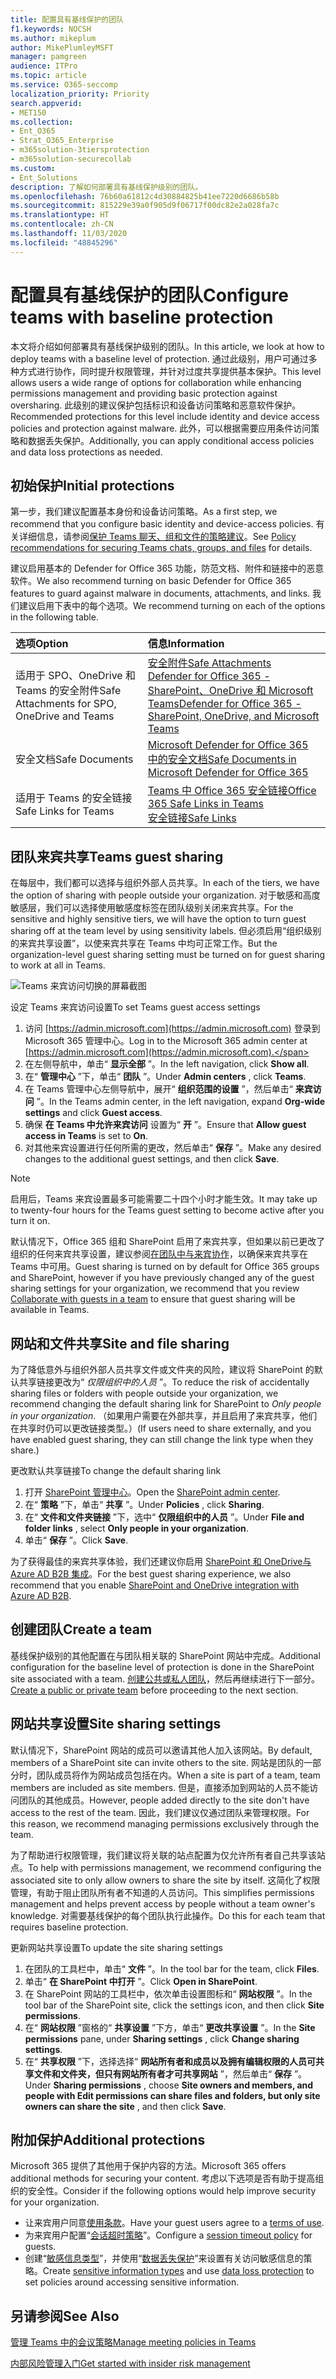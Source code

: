 ```yaml
---
title: 配置具有基线保护的团队
f1.keywords: NOCSH
ms.author: mikeplum
author: MikePlumleyMSFT
manager: pamgreen
audience: ITPro
ms.topic: article
ms.service: O365-seccomp
localization_priority: Priority
search.appverid:
- MET150
ms.collection:
- Ent_O365
- Strat_O365_Enterprise
- m365solution-3tiersprotection
- m365solution-securecollab
ms.custom:
- Ent_Solutions
description: 了解如何部署具有基线保护级别的团队。
ms.openlocfilehash: 76b60a61812c4d30884825b41ee7220d6686b58b
ms.sourcegitcommit: 815229e39a0f905d9f06717f00dc82e2a028fa7c
ms.translationtype: HT
ms.contentlocale: zh-CN
ms.lasthandoff: 11/03/2020
ms.locfileid: "48845296"
---
```

# <a name="configure-teams-with-baseline-protection"></a><span data-ttu-id="e6753-103">配置具有基线保护的团队</span><span class="sxs-lookup"><span data-stu-id="e6753-103">Configure teams with baseline protection</span></span>

<span data-ttu-id="e6753-104">本文将介绍如何部署具有基线保护级别的团队。</span><span class="sxs-lookup"><span data-stu-id="e6753-104">In this article, we look at how to deploy teams with a baseline level of protection.</span></span> <span data-ttu-id="e6753-105">通过此级别，用户可通过多种方式进行协作，同时提升权限管理，并针对过度共享提供基本保护。</span><span class="sxs-lookup"><span data-stu-id="e6753-105">This level allows users a wide range of options for collaboration while enhancing permissions management and providing basic protection against oversharing.</span></span> <span data-ttu-id="e6753-106">此级别的建议保护包括标识和设备访问策略和恶意软件保护。</span><span class="sxs-lookup"><span data-stu-id="e6753-106">Recommended protections for this level include identity and device access policies and protection against malware.</span></span> <span data-ttu-id="e6753-107">此外，可以根据需要应用条件访问策略和数据丢失保护。</span><span class="sxs-lookup"><span data-stu-id="e6753-107">Additionally, you can apply conditional access policies and data loss protections as needed.</span></span>

## <a name="initial-protections"></a><span data-ttu-id="e6753-108">初始保护</span><span class="sxs-lookup"><span data-stu-id="e6753-108">Initial protections</span></span>

<span data-ttu-id="e6753-109">第一步，我们建议配置基本身份和设备访问策略。</span><span class="sxs-lookup"><span data-stu-id="e6753-109">As a first step, we recommend that you configure basic identity and device-access policies.</span></span> <span data-ttu-id="e6753-110">有关详细信息，请参阅[保护 Teams 聊天、组和文件的策略建议](../security/office-365-security/teams-access-policies.md)。</span><span class="sxs-lookup"><span data-stu-id="e6753-110">See [Policy recommendations for securing Teams chats, groups, and files](../security/office-365-security/teams-access-policies.md) for details.</span></span>

<span data-ttu-id="e6753-111">建议启用基本的 Defender for Office 365 功能，防范文档、附件和链接中的恶意软件。</span><span class="sxs-lookup"><span data-stu-id="e6753-111">We also recommend turning on basic Defender for Office 365 features to guard against malware in documents, attachments, and links.</span></span> <span data-ttu-id="e6753-112">我们建议启用下表中的每个选项。</span><span class="sxs-lookup"><span data-stu-id="e6753-112">We recommend turning on each of the options in the following table.</span></span>

|<span data-ttu-id="e6753-113">选项</span><span class="sxs-lookup"><span data-stu-id="e6753-113">Option</span></span>|<span data-ttu-id="e6753-114">信息</span><span class="sxs-lookup"><span data-stu-id="e6753-114">Information</span></span>|
|:------|:-----------|
|<span data-ttu-id="e6753-115">适用于 SPO、OneDrive 和 Teams 的安全附件</span><span class="sxs-lookup"><span data-stu-id="e6753-115">Safe Attachments for SPO, OneDrive and Teams</span></span>|[<span data-ttu-id="e6753-116">安全附件</span><span class="sxs-lookup"><span data-stu-id="e6753-116">Safe Attachments</span></span>](https://docs.microsoft.com/microsoft-365/security/office-365-security/atp-safe-attachments)<br>[<span data-ttu-id="e6753-117">Defender for Office 365 - SharePoint、OneDrive 和 Microsoft Teams</span><span class="sxs-lookup"><span data-stu-id="e6753-117">Defender for Office 365 - SharePoint, OneDrive, and Microsoft Teams</span></span>](https://docs.microsoft.com/microsoft-365/security/office-365-security/atp-for-spo-odb-and-teams)|
|<span data-ttu-id="e6753-118">安全文档</span><span class="sxs-lookup"><span data-stu-id="e6753-118">Safe Documents</span></span>|[<span data-ttu-id="e6753-119">Microsoft Defender for Office 365 中的安全文档</span><span class="sxs-lookup"><span data-stu-id="e6753-119">Safe Documents in Microsoft Defender for Office 365</span></span>](https://docs.microsoft.com/microsoft-365/security/office-365-security/safe-docs)|
|<span data-ttu-id="e6753-120">适用于 Teams 的安全链接</span><span class="sxs-lookup"><span data-stu-id="e6753-120">Safe Links for Teams</span></span>|[<span data-ttu-id="e6753-121">Teams 中 Office 365 安全链接</span><span class="sxs-lookup"><span data-stu-id="e6753-121">Office 365 Safe Links in Teams</span></span>](https://docs.microsoft.com/microsoft-365/security/office-365-security/atp-safe-links-for-teams)<br>[<span data-ttu-id="e6753-122">安全链接</span><span class="sxs-lookup"><span data-stu-id="e6753-122">Safe Links</span></span>](https://docs.microsoft.com/microsoft-365/security/office-365-security/atp-safe-links)|

## <a name="teams-guest-sharing"></a><span data-ttu-id="e6753-123">团队来宾共享</span><span class="sxs-lookup"><span data-stu-id="e6753-123">Teams guest sharing</span></span>

<span data-ttu-id="e6753-124">在每层中，我们都可以选择与组织外部人员共享。</span><span class="sxs-lookup"><span data-stu-id="e6753-124">In each of the tiers, we have the option of sharing with people outside your organization.</span></span> <span data-ttu-id="e6753-125">对于敏感和高度敏感层，我们可以选择使用敏感度标签在团队级别关闭来宾共享。</span><span class="sxs-lookup"><span data-stu-id="e6753-125">For the sensitive and highly sensitive tiers, we will have the option to turn guest sharing off at the team level by using sensitivity labels.</span></span> <span data-ttu-id="e6753-126">但必须启用“组织级别的来宾共享设置”，以使来宾共享在 Teams 中均可正常工作。</span><span class="sxs-lookup"><span data-stu-id="e6753-126">But the organization-level guest sharing setting must be turned on for guest sharing to work at all in Teams.</span></span>

![Teams 来宾访问切换的屏幕截图](../media/teams-guest-access-toggle-on.png)

<span data-ttu-id="e6753-128">设定 Teams 来宾访问设置</span><span class="sxs-lookup"><span data-stu-id="e6753-128">To set Teams guest access settings</span></span>

1. <span data-ttu-id="e6753-129">访问 [https://admin.microsoft.com](https://admin.microsoft.com) 登录到 Microsoft 365 管理中心。</span><span class="sxs-lookup"><span data-stu-id="e6753-129">Log in to the Microsoft 365 admin center at [https://admin.microsoft.com](https://admin.microsoft.com).</span></span>
2. <span data-ttu-id="e6753-130">在左侧导航中，单击“ **显示全部** ”。</span><span class="sxs-lookup"><span data-stu-id="e6753-130">In the left navigation, click **Show all**.</span></span>
3. <span data-ttu-id="e6753-131">在“ **管理中心** ”下，单击“ **团队** ”。</span><span class="sxs-lookup"><span data-stu-id="e6753-131">Under **Admin centers** , click **Teams**.</span></span>
4. <span data-ttu-id="e6753-132">在 Teams 管理中心左侧导航中，展开“ **组织范围的设置** ”，然后单击“ **来宾访问** ”。</span><span class="sxs-lookup"><span data-stu-id="e6753-132">In the Teams admin center, in the left navigation, expand **Org-wide settings** and click **Guest access**.</span></span>
5. <span data-ttu-id="e6753-133">确保 **在 Teams 中允许来宾访问** 设置为“ **开** ”。</span><span class="sxs-lookup"><span data-stu-id="e6753-133">Ensure that **Allow guest access in Teams** is set to **On**.</span></span>
6. <span data-ttu-id="e6753-134">对其他来宾设置进行任何所需的更改，然后单击“ **保存** ”。</span><span class="sxs-lookup"><span data-stu-id="e6753-134">Make any desired changes to the additional guest settings, and then click **Save**.</span></span>

> [!NOTE]
> <span data-ttu-id="e6753-135">启用后，Teams 来宾设置最多可能需要二十四个小时才能生效。</span><span class="sxs-lookup"><span data-stu-id="e6753-135">It may take up to twenty-four hours for the Teams guest setting to become active after you turn it on.</span></span>

<span data-ttu-id="e6753-136">默认情况下，Office 365 组和 SharePoint 启用了来宾共享，但如果以前已更改了组织的任何来宾共享设置，建议参阅[在团队中与来宾协作](https://docs.microsoft.com/microsoft-365/solutions/collaborate-as-team)，以确保来宾共享在 Teams 中可用。</span><span class="sxs-lookup"><span data-stu-id="e6753-136">Guest sharing is turned on by default for Office 365 groups and SharePoint, however if you have previously changed any of the guest sharing settings for your organization, we recommend that you review [Collaborate with guests in a team](https://docs.microsoft.com/microsoft-365/solutions/collaborate-as-team) to ensure that guest sharing will be available in Teams.</span></span>

## <a name="site-and-file-sharing"></a><span data-ttu-id="e6753-137">网站和文件共享</span><span class="sxs-lookup"><span data-stu-id="e6753-137">Site and file sharing</span></span>

<span data-ttu-id="e6753-138">为了降低意外与组织外部人员共享文件或文件夹的风险，建议将 SharePoint 的默认共享链接更改为“ *仅限组织中的人员* ”。</span><span class="sxs-lookup"><span data-stu-id="e6753-138">To reduce the risk of accidentally sharing files or folders with people outside your organization, we recommend changing the default sharing link for SharePoint to *Only people in your organization*.</span></span> <span data-ttu-id="e6753-139">（如果用户需要在外部共享，并且启用了来宾共享，他们在共享时仍可以更改链接类型。）</span><span class="sxs-lookup"><span data-stu-id="e6753-139">(If users need to share externally, and you have enabled guest sharing, they can still change the link type when they share.)</span></span>

<span data-ttu-id="e6753-140">更改默认共享链接</span><span class="sxs-lookup"><span data-stu-id="e6753-140">To change the default sharing link</span></span>
1. <span data-ttu-id="e6753-141">打开 [SharePoint 管理中心](https://admin.microsoft.com/sharepoint)。</span><span class="sxs-lookup"><span data-stu-id="e6753-141">Open the [SharePoint admin center](https://admin.microsoft.com/sharepoint).</span></span>
2. <span data-ttu-id="e6753-142">在“ **策略** ”下，单击“ **共享** ”。</span><span class="sxs-lookup"><span data-stu-id="e6753-142">Under **Policies** , click **Sharing**.</span></span>
3. <span data-ttu-id="e6753-143">在“ **文件和文件夹链接** ”下，选中“ **仅限组织中的人员** ”。</span><span class="sxs-lookup"><span data-stu-id="e6753-143">Under **File and folder links** , select **Only people in your organization**.</span></span>
4. <span data-ttu-id="e6753-144">单击“ **保存** ”。</span><span class="sxs-lookup"><span data-stu-id="e6753-144">Click **Save**.</span></span>

<span data-ttu-id="e6753-145">为了获得最佳的来宾共享体验，我们还建议你启用 [SharePoint 和 OneDrive与 Azure AD B2B 集成](https://docs.microsoft.com/sharepoint/sharepoint-azureb2b-integration-preview)。</span><span class="sxs-lookup"><span data-stu-id="e6753-145">For the best guest sharing experience, we also recommend that you enable [SharePoint and OneDrive integration with Azure AD B2B](https://docs.microsoft.com/sharepoint/sharepoint-azureb2b-integration-preview).</span></span>

## <a name="create-a-team"></a><span data-ttu-id="e6753-146">创建团队</span><span class="sxs-lookup"><span data-stu-id="e6753-146">Create a team</span></span>

<span data-ttu-id="e6753-147">基线保护级别的其他配置在与团队相关联的 SharePoint 网站中完成。</span><span class="sxs-lookup"><span data-stu-id="e6753-147">Additional configuration for the baseline level of protection is done in the SharePoint site associated with a team.</span></span> <span data-ttu-id="e6753-148">[创建公共或私人团队](https://support.office.com/article/174adf5f-846b-4780-b765-de1a0a737e2b)，然后再继续进行下一部分。</span><span class="sxs-lookup"><span data-stu-id="e6753-148">[Create a public or private team](https://support.office.com/article/174adf5f-846b-4780-b765-de1a0a737e2b) before proceeding to the next section.</span></span>

## <a name="site-sharing-settings"></a><span data-ttu-id="e6753-149">网站共享设置</span><span class="sxs-lookup"><span data-stu-id="e6753-149">Site sharing settings</span></span>

<span data-ttu-id="e6753-150">默认情况下，SharePoint 网站的成员可以邀请其他人加入该网站。</span><span class="sxs-lookup"><span data-stu-id="e6753-150">By default, members of a SharePoint site can invite others to the site.</span></span> <span data-ttu-id="e6753-151">网站是团队的一部分时，团队成员将作为网站成员包括在内。</span><span class="sxs-lookup"><span data-stu-id="e6753-151">When a site is part of a team, team members are included as site members.</span></span> <span data-ttu-id="e6753-152">但是，直接添加到网站的人员不能访问团队的其他成员。</span><span class="sxs-lookup"><span data-stu-id="e6753-152">However, people added directly to the site don't have access to the rest of the team.</span></span> <span data-ttu-id="e6753-153">因此，我们建议仅通过团队来管理权限。</span><span class="sxs-lookup"><span data-stu-id="e6753-153">For this reason, we recommend managing permissions exclusively through the team.</span></span>

<span data-ttu-id="e6753-154">为了帮助进行权限管理，我们建议将关联的站点配置为仅允许所有者自己共享该站点。</span><span class="sxs-lookup"><span data-stu-id="e6753-154">To help with permissions management, we recommend configuring the associated site to only allow owners to share the site by itself.</span></span> <span data-ttu-id="e6753-155">这简化了权限管理，有助于阻止团队所有者不知道的人员访问。</span><span class="sxs-lookup"><span data-stu-id="e6753-155">This simplifies permissions management and helps prevent access by people without a team owner's knowledge.</span></span> <span data-ttu-id="e6753-156">对需要基线保护的每个团队执行此操作。</span><span class="sxs-lookup"><span data-stu-id="e6753-156">Do this for each team that requires baseline protection.</span></span>

<span data-ttu-id="e6753-157">更新网站共享设置</span><span class="sxs-lookup"><span data-stu-id="e6753-157">To update the site sharing settings</span></span>
1. <span data-ttu-id="e6753-158">在团队的工具栏中，单击“ **文件** ”。</span><span class="sxs-lookup"><span data-stu-id="e6753-158">In the tool bar for the team, click **Files**.</span></span>
2. <span data-ttu-id="e6753-159">单击“ **在 SharePoint 中打开** ”。</span><span class="sxs-lookup"><span data-stu-id="e6753-159">Click **Open in SharePoint**.</span></span>
3. <span data-ttu-id="e6753-160">在 SharePoint 网站的工具栏中，依次单击设置图标和“ **网站权限** ”。</span><span class="sxs-lookup"><span data-stu-id="e6753-160">In the tool bar of the SharePoint site, click the settings icon, and then click **Site permissions**.</span></span>
4. <span data-ttu-id="e6753-161">在“ **网站权限** ”窗格的“ **共享设置** ”下方，单击“ **更改共享设置** ”。</span><span class="sxs-lookup"><span data-stu-id="e6753-161">In the **Site permissions** pane, under **Sharing settings** , click **Change sharing settings**.</span></span>
5. <span data-ttu-id="e6753-162">在“ **共享权限** ”下，选择选择“ **网站所有者和成员以及拥有编辑权限的人员可共享文件和文件夹，但只有网站所有者才可共享网站** ”，然后单击“ **保存** ”。</span><span class="sxs-lookup"><span data-stu-id="e6753-162">Under **Sharing permissions** , choose **Site owners and members, and people with Edit permissions can share files and folders, but only site owners can share the site** , and then click **Save**.</span></span>

## <a name="additional-protections"></a><span data-ttu-id="e6753-163">附加保护</span><span class="sxs-lookup"><span data-stu-id="e6753-163">Additional protections</span></span>

<span data-ttu-id="e6753-164">Microsoft 365 提供了其他用于保护内容的方法。</span><span class="sxs-lookup"><span data-stu-id="e6753-164">Microsoft 365 offers additional methods for securing your content.</span></span> <span data-ttu-id="e6753-165">考虑以下选项是否有助于提高组织的安全性。</span><span class="sxs-lookup"><span data-stu-id="e6753-165">Consider if the following options would help improve security for your organization.</span></span>

- <span data-ttu-id="e6753-166">让来宾用户同意[使用条款](https://docs.microsoft.com/azure/active-directory/conditional-access/terms-of-use)。</span><span class="sxs-lookup"><span data-stu-id="e6753-166">Have your guest users agree to a [terms of use](https://docs.microsoft.com/azure/active-directory/conditional-access/terms-of-use).</span></span>
- <span data-ttu-id="e6753-167">为来宾用户配置“[会话超时策略](https://docs.microsoft.com/azure/active-directory/conditional-access/howto-conditional-access-session-lifetime)”。</span><span class="sxs-lookup"><span data-stu-id="e6753-167">Configure a [session timeout policy](https://docs.microsoft.com/azure/active-directory/conditional-access/howto-conditional-access-session-lifetime) for guests.</span></span>
- <span data-ttu-id="e6753-168">创建“[敏感信息类型](https://docs.microsoft.com/microsoft-365/compliance/custom-sensitive-info-types)”，并使用“[数据丢失保护](https://docs.microsoft.com/microsoft-365/compliance/data-loss-prevention-policies)”来设置有关访问敏感信息的策略。</span><span class="sxs-lookup"><span data-stu-id="e6753-168">Create [sensitive information types](https://docs.microsoft.com/microsoft-365/compliance/custom-sensitive-info-types) and use [data loss protection](https://docs.microsoft.com/microsoft-365/compliance/data-loss-prevention-policies) to set policies around accessing sensitive information.</span></span>

## <a name="see-also"></a><span data-ttu-id="e6753-169">另请参阅</span><span class="sxs-lookup"><span data-stu-id="e6753-169">See Also</span></span>

[<span data-ttu-id="e6753-170">管理 Teams 中的会议策略</span><span class="sxs-lookup"><span data-stu-id="e6753-170">Manage meeting policies in Teams</span></span>](https://docs.microsoft.com/microsoftteams/meeting-policies-in-teams)

[<span data-ttu-id="e6753-171">内部风险管理入门</span><span class="sxs-lookup"><span data-stu-id="e6753-171">Get started with insider risk management</span></span>](https://docs.microsoft.com/microsoft-365/compliance/insider-risk-management-configure)
